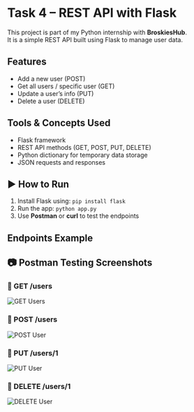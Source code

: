 #  Task 4 – REST API with Flask

This project is part of my Python internship with **BroskiesHub**.  
It is a simple REST API built using Flask to manage user data.

##  Features
- Add a new user (POST)
- Get all users / specific user (GET)
- Update a user’s info (PUT)
- Delete a user (DELETE)

##  Tools & Concepts Used
- Flask framework
- REST API methods (GET, POST, PUT, DELETE)
- Python dictionary for temporary data storage
- JSON requests and responses

## ▶ How to Run
1. Install Flask using: `pip install flask`
2. Run the app: `python app.py`
3. Use **Postman** or **curl** to test the endpoints

##  Endpoints Example

## 📷 Postman Testing Screenshots

### 🔹 GET /users
![GET Users](get-users.png)

### 🔹 POST /users
![POST User](post-user.png)

### 🔹 PUT /users/1
![PUT User](put-user.png)

### 🔹 DELETE /users/1
![DELETE User](delete-user.png)
